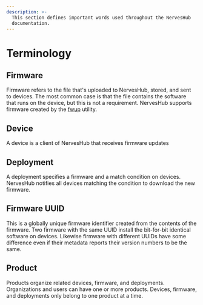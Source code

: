 ```yaml
---
description: >-
  This section defines important words used throughout the NervesHub
  documentation.
---
```


# Terminology

## Firmware

Firmware refers to the file that's uploaded to NervesHub, stored, and sent to devices. The most common case is that the file contains the software that runs on the device, but this is not a requirement. NervesHub supports firmware created by the [fwup](https://github.com/fhunleth/fwup) utility. 

## Device

A device is a client of NervesHub that receives firmware updates

## Deployment

A deployment specifies a firmware and a match condition on devices. NervesHub notifies all devices matching the condition to download the new firmware.

## Firmware UUID

This is a globally unique firmware identifier created from the contents of the firmware. Two firmware with the same UUID install the bit-for-bit identical software on devices. Likewise firmware with different UUIDs have some difference even if their metadata reports their version numbers to be the same.

## Product

Products organize related devices, firmware, and deployments. Organizations and users can have one or more products. Devices, firmware, and deployments only belong to one product at a time.







